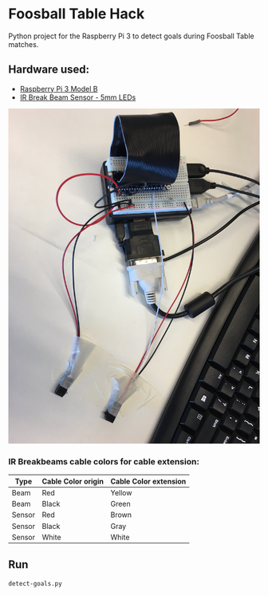 # Foosball Table Hack

Python project for the Raspberry Pi 3 to detect goals during Foosball Table matches.

## Hardware used:
- [Raspberry Pi 3 Model B](https://www.raspberrypi.org/products/raspberry-pi-3-model-b/)
- [IR Break Beam Sensor - 5mm LEDs](https://www.adafruit.com/products/2168)

![Raspberry PI 3 with IR Break Beam Sensor setup](img/ir-breakbeam-setup.jpeg)

### IR Breakbeams cable colors for cable extension:

| Type   | Cable Color origin | Cable Color extension |
|--------|--------------------|-----------------------|
| Beam   | Red                | Yellow                |
| Beam   | Black              | Green                 |
| Sensor | Red                | Brown                 |
| Sensor | Black              | Gray                  |
| Sensor | White              | White                 |

## Run
```
detect-goals.py
```

